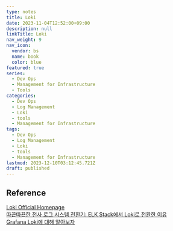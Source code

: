 ```yaml
---
type: notes
title: Loki
date: 2023-11-04T12:52:00+09:00
description: null
linkTitle: Loki
nav_weight: 9
nav_icon:
  vendor: bs
  name: book
  color: blue
featured: true
series:
  - Dev Ops
  - Management for Infrastructure
  - Tools
categories:
  - Dev Ops
  - Log Management
  - Loki
  - tools
  - Management for Infrastructure
tags:
  - Dev Ops
  - Log Management
  - Loki
  - tools
  - Management for Infrastructure
lastmod: 2023-12-10T03:12:45.721Z
draft: published
---
```


## Reference

[Loki Official Homepage](https://grafana.com/oss/loki/)  
[따끈따끈한 전사 로그 시스템 전환기: ELK Stack에서 Loki로 전환한 이유](https://techblog.woowahan.com/14505/)  
[Grafana Loki에 대해 알아보자](https://devocean.sk.com/search/techBoardDetail.do?ID=163964&boardType=)
